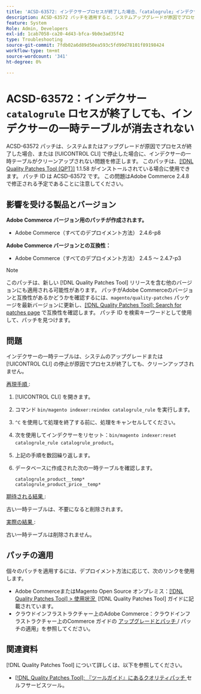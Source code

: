```yaml
---
title: 'ACSD-63572: インデクサープロセスが終了した場合、「catalogrule」インデクサーの一時テーブルが消去されない'
description: ACSD-63572 パッチを適用すると、システムアップグレードが原因でプロセスが終了したとき、または [!UICONTROL CLI] で停止したときにインデクサーテーブルがクリーンアップされないAdobe Commerceの問題を修正できます。
feature: System
Role: Admin, Developers
exl-id: 1cab7058-ca20-4d43-bfca-9b0e3ad35f42
type: Troubleshooting
source-git-commit: 7fdb02a6d89d50ea593c5fd99d78101f89198424
workflow-type: tm+mt
source-wordcount: '341'
ht-degree: 0%

---
```


# ACSD-63572：インデクサー `catalogrule` ロセスが終了しても、インデクサーの一時テーブルが消去されない

ACSD-63572 パッチは、システムまたはアップグレードが原因でプロセスが終了した場合、または [!UICONTROL CLI] で停止した場合に、インデクサーの一時テーブルがクリーンアップされない問題を修正します。 このパッチは、[[!DNL Quality Patches Tool (QPT)]](/help/tools/quality-patches-tool/quality-patches-tool-to-self-serve-quality-patches.md) 1.1.58 がインストールされている場合に使用できます。 パッチ ID は ACSD-63572 です。 この問題はAdobe Commerce 2.4.8 で修正される予定であることに注意してください。

## 影響を受ける製品とバージョン

**Adobe Commerce バージョン用のパッチが作成されます。**

* Adobe Commerce（すべてのデプロイメント方法） 2.4.6-p8

**Adobe Commerce バージョンとの互換性：**

* Adobe Commerce（すべてのデプロイメント方法） 2.4.5 ～ 2.4.7-p3

>[!NOTE]
>
>このパッチは、新しい [!DNL Quality Patches Tool] リリースを含む他のバージョンにも適用される可能性があります。 パッチがAdobe Commerceのバージョンと互換性があるかどうかを確認するには、`magento/quality-patches` パッケージを最新バージョンに更新し、[[!DNL Quality Patches Tool]: Search for patches page](https://experienceleague.adobe.com/tools/commerce-quality-patches/index.html?lang=ja) で互換性を確認します。 パッチ ID を検索キーワードとして使用して、パッチを見つけます。

## 問題

インデクサーの一時テーブルは、システムのアップグレードまたは [!UICONTROL CLI] の停止が原因でプロセスが終了しても、クリーンアップされません。

<u> 再現手順 </u>:

1. [!UICONTROL CLI] を開きます。
1. コマンド `bin/magento indexer:reindex catalogrule_rule` を実行します。
1. `^C` を使用して処理を終了する前に、処理をキャンセルしてください。
1. 次を使用してインデクサーをリセット：`bin/magento indexer:reset catalogrule_rule catalogrule_product`。
1. 上記の手順を数回繰り返します。
1. データベースに作成された次の一時テーブルを確認します。

   ```
   catalogrule_product__temp*
   catalogrule_product_price__temp*
   ```

<u> 期待される結果 </u>:

古い一時テーブルは、不要になると削除されます。

<u> 実際の結果 </u>:

古い一時テーブルは削除されません。

## パッチの適用

個々のパッチを適用するには、デプロイメント方法に応じて、次のリンクを使用します。

* Adobe CommerceまたはMagento Open Source オンプレミス：[[!DNL Quality Patches Tool] > 使用状況 &#x200B;](/help/tools/quality-patches-tool/usage.md) [!DNL Quality Patches Tool] ガイドに記載されています。
* クラウドインフラストラクチャー上のAdobe Commerce：クラウドインフラストラクチャー上のCommerce ガイドの [&#x200B; アップグレードとパッチ &#x200B;](https://experienceleague.adobe.com/docs/commerce-cloud-service/user-guide/develop/upgrade/apply-patches.html?lang=ja)/ パッチの適用」を参照してください。

## 関連資料

[!DNL Quality Patches Tool] について詳しくは、以下を参照してください。

* [[!DNL Quality Patches Tool]: 『ツールガイド』にあるクオリティパッチ &#x200B;](/help/tools/quality-patches-tool/quality-patches-tool-to-self-serve-quality-patches.md) セルフサービスツール。
